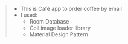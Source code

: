 > - This is Café app to order coffee by email
> - I used:
>   -  Room Database
>   - Coil image loader library 
>   - Material Design Pattern